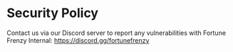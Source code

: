 # Security Policy

Contact us via our Discord server to report any vulnerabilities with Fortune Frenzy Internal: https://discord.gg/fortunefrenzy
